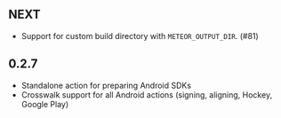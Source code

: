 ## NEXT

* Support for custom build directory with `METEOR_OUTPUT_DIR`. (#81)

## 0.2.7

* Standalone action for preparing Android SDKs
* Crosswalk support for all Android actions (signing, aligning, Hockey, Google Play)
